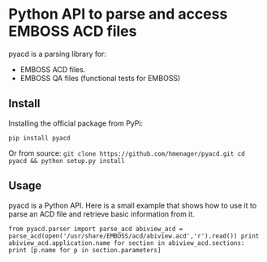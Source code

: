 Python API to parse and access EMBOSS ACD files
===============================================

pyacd is a parsing library for:
- EMBOSS ACD files.
- EMBOSS QA files (functional tests for EMBOSS)

Install
-------

Installing the official package from PyPi:

`pip install pyacd`

Or from source:
`
git clone https://github.com/hmenager/pyacd.git
cd pyacd && python setup.py install
`

Usage
-----

pyacd is a Python API. Here is a small example that shows how to use it to parse an ACD file and
retrieve basic information from it.

`
from pyacd.parser import parse_acd
abiview_acd = parse_acd(open('/usr/share/EMBOSS/acd/abiview.acd','r').read())
print abiview_acd.application.name
for section in abiview_acd.sections:
    print [p.name for p in section.parameters]
`
